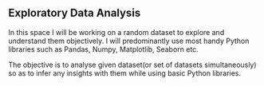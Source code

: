 ## Exploratory Data Analysis<br/>

In this space I will be working on a random dataset to explore and understand them objectively. I will predominantly use most handy Python libraries such as Pandas, Numpy, Matplotlib, Seaborn etc.<br/>

The objective is to analyse given dataset(or set of datasets simultaneously) so as to infer any insights with them while using basic Python libraries.<br/>
